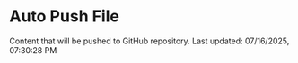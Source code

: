 # Auto Push File

Content that will be pushed to GitHub repository.
Last updated: 07/16/2025, 07:30:28 PM